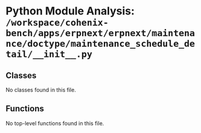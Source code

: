 # Python Module Analysis: `/workspace/cohenix-bench/apps/erpnext/erpnext/maintenance/doctype/maintenance_schedule_detail/__init__.py`

## Classes

No classes found in this file.


## Functions

No top-level functions found in this file.
